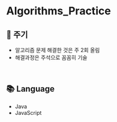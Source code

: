 # Algorithms_Practice   

## :date: 주기   
* 알고리즘 문제 해결한 것은 주 2회 올림
* 해결과정은 주석으로 꼼꼼히 기술
<br>
    
## :books: Language   
* Java
* JavaScript
<br>    

